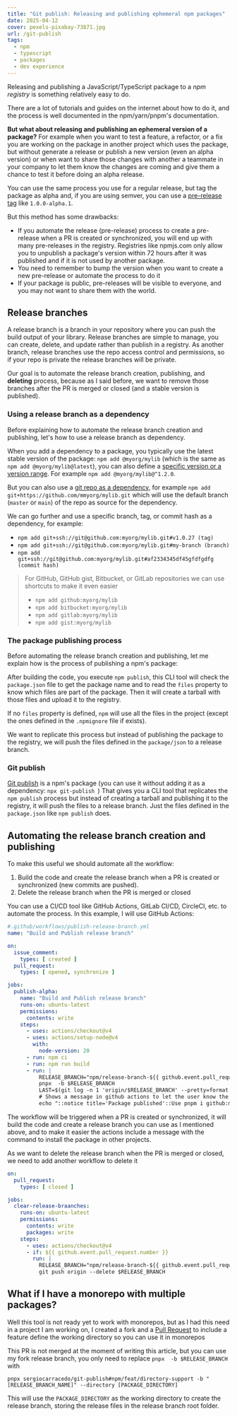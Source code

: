 ```yaml
---
title: "Git publish: Releasing and publishing ephemeral npm packages"
date: 2025-04-12
cover: pexels-pixabay-73871.jpg
url: /git-publish
tags:
  - npm
  - typescript
  - packages
  - dev experience 
---
```


Releasing and publishing a JavaScript/TypeScript package to a *npm registry* is something relatively easy to do.

There are a lot of tutorials and guides on the internet about how to do it, and the process is well documented in the
npm/yarn/pnpm's
documentation.

**But what about releasing and publishing an ephemeral version of a package?** For example when you want to test a
feature, a refactor, or a fix you are working on the package in another project which uses the package, but without
generate a release or publish a new version (even an alpha version) or when want to share those changes with another
a teammate in your company to let them know the changes are coming and give them a chance to test it before doing an
alpha
release.

You can use the same process you use for a regular release, but tag the package as alpha and, if you
are using semver, you can use a [pre-release tag](https://semver.org/#spec-item-9) like `1.0.0-alpha.1`.

But this method has some drawbacks:

- If you automate the release (pre-release) process to create a pre-release when a PR is created or synchronized, you
  will end up with many pre-releases in the registry. Registries like npmjs.com only allow you to unpublish a
  package's version within 72 hours after it was published and if it is not used by another package.
- You need to remember to bump the version when you want to create a new pre-release or automate the process to do it
- If your package is public, pre-releases will be visible to everyone, and you may not want to share them with the
  world.

## Release branches

A release branch is a branch in your repository where you can push the build output of your library. Release branches
are simple to manage, you can create, delete, and update rather than publish in a registry. As another branch, release
branches use the repo access control and permissions, so if your repo is private the release branches will be private.

Our goal is to automate the release branch creation, publishing, and **deleting** process, because as I said before, we
want to remove those branches after the PR is merged or closed (and a stable version is published).

### Using a release branch as a dependency

Before explaining how to automate the release branch creation and publishing, let's how to use a release branch as
dependency.

When you add a dependency to a package, you typically use the latest stable version of the package:
`npm add @myorg/mylib` (which is the same as `npm add @myorg/mylib@latest`), you can also define
a [specific version or a version range](https://docs.npmjs.com/cli/v11/configuring-npm/package-json#dependencies). For
example `npm add @myorg/mylib@^1.2.0`.

But you can also use
a [git repo as a dependency](https://docs.npmjs.com/cli/v11/configuring-npm/package-json#repository), for example
`npm add git+https://github.com/mmyorg/mylib.git` which will use the default branch (`master` or `main`) of the repo as
source for the dependency.

We can go further and use a specific branch, tag, or commit hash as a dependency, for example:

- `npm add git+ssh://git@github.com:myorg/mylib.git#v1.0.27 (tag)`
- `npm add git+ssh://git@github.com:myorg/mylib.git#my-branch (branch)`
- `npm add git+ssh://git@github.com:myorg/mylib.git#af2334345df45gfdfgdfg (commit hash)`

> For GitHub, GitHub gist, Bitbucket, or GitLab repositories we can use shortcuts to make it even easier
> - `npm add github:myorg/mylib`
> - `npm add bitbucket:myorg/mylib`
> - `npm add gitlab:myorg/mylib`
> - `npm add gist:myorg/mylib`

### The package publishing process

Before automating the release branch creation and publishing, let me explain how is the process of publishing a npm's
package:

After building the code, you execute `npm publish`, this CLI tool will check the `package.json` file to get the package
name and to read the `files` property to know which files are part of the package. Then it will create a tarball with
those files and upload it to the registry.

If no `files` property is defined, `npm` will use all the files in the project (except
the ones defined in the `.npmignore` file if exists).

We want to replicate this process but instead of publishing the package to the registry, we will push the files defined
in the `package/json` to a release branch.

### Git publish

[Git publish](https://www.npmjs.com/package/git-publish_) is a npm's package (you can use it without adding it as a
dependency: `npx git-publish
`)
That gives you a CLI tool that replicates the `npm publish` process but instead of creating a tarball and publishing it
to the registry, it will push the files to a release branch. Just the files defined in the `package.json` like
`npm publish` does.

## Automating the release branch creation and publishing

To make this useful we should automate all the workflow:

1. Build the code and create the release branch when a PR is created or synchronized (new commits are pushed).
2. Delete the release branch when the PR is merged or closed

You can use a CI/CD tool like GitHub Actions, GitLab CI/CD, CircleCI, etc. to automate the process. In this example, I
will use GitHub Actions:

```yaml
#.github/workflows/publish-release-branch.yml
name: "Build and Publish release branch"

on:
  issue_comment:
    types: [ created ]
  pull_request:
    types: [ opened, synchronize ]

jobs:
  publish-alpha:
    name: "Build and Publish release branch"
    runs-on: ubuntu-latest
    permissions:
      contents: write
    steps:
      - uses: actions/checkout@v4
      - uses: actions/setup-node@v4
        with:
          node-version: 20
      - run: npm ci
      - run: npm run build
      - run: |
          RELEASE_BRANCH="npm/release-branch-${{ github.event.pull_request.number }}"
          pnpx  -b $RELEASE_BRANCH
          LAST=$(git log -n 1 'origin/$RELEASE_BRANCH' --pretty=format:"%H")
          # Shows a message in github actions to let the user know the package is published and how to install it
          echo "::notice title='Package published'::Use pnpm i github:mycompany/mypackage#$RELEASE_BRANCH to install the package (or pnpm i github:mycompany/mypackage#${LAST} to install this specific commit)"
```

The workflow will be triggered when a PR is created or synchronized, it will build the code and create a release branch
you can use as I mentioned above, and to make it easier the actions include a message with the command to install the
package in other projects.

As we want to delete the release branch when the PR is merged or closed, we need to add another workflow to delete it

```yaml
on:
  pull_request:
    types: [ closed ]

jobs:
  clear-release-braanches:
    runs-on: ubuntu-latest
    permissions:
      contents: write
      packages: write
    steps:
      - uses: actions/checkout@v4
      - if: ${{ github.event.pull_request.number }}
        run: |
          RELEASE_BRANCH="npm/release-branch-${{ github.event.pull_request.number }}"
          git push origin --delete $RELEASE_BRANCH
```

## What if I have a monorepo with multiple packages?

Well this tool is not ready yet to work with monorepos, but as I had this need in a project I am working on, I created
a fork and a [Pull Request](https://github.com/privatenumber/git-publish/pull/10) to include a feature define the
working directory so you can use it in monorepos

This PR is not merged at the moment of writing this article, but you can use my fork release branch, you only need to
replace `pnpx  -b $RELEASE_BRANCH` with

```
pnpx sergiocarracedo/git-publish#npm/feat/directory-support -b "[RELEASE_BRANCH_NAME]" --directory [PACKAGE_DIRECTORY]
```

This will use the `PACKAGE_DIRECTORY` as the working directory to create the release branch, storing the release files
in the release branch root folder.